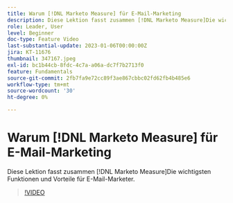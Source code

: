 ```yaml
---
title: Warum [!DNL Marketo Measure] für E-Mail-Marketing
description: Diese Lektion fasst zusammen [!DNL Marketo Measure]Die wichtigsten Funktionen und Vorteile für E-Mail-Marketer.
role: Leader, User
level: Beginner
doc-type: Feature Video
last-substantial-update: 2023-01-06T00:00:00Z
jira: KT-11676
thumbnail: 347167.jpeg
exl-id: bc1b44cb-8fdc-4c7a-a06a-dc7f7b2713f0
feature: Fundamentals
source-git-commit: 2fb7fa9e72cc89f3ae867cbbc02fd62fb4b485e6
workflow-type: tm+mt
source-wordcount: '30'
ht-degree: 0%

---
```


# Warum [!DNL Marketo Measure] für E-Mail-Marketing

Diese Lektion fasst zusammen [!DNL Marketo Measure]Die wichtigsten Funktionen und Vorteile für E-Mail-Marketer.

>[!VIDEO](https://video.tv.adobe.com/v/347167/?quality=12&learn=on)
